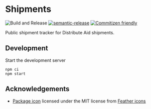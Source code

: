 # Shipments

![Build and Release](https://github.com/distributeaid/shipments/workflows/Build%20and%20Release/badge.svg?branch=saga)
[![semantic-release](https://img.shields.io/badge/%20%20%F0%9F%93%A6%F0%9F%9A%80-semantic--release-e10079.svg)](https://github.com/semantic-release/semantic-release)
[![Commitizen friendly](https://img.shields.io/badge/commitizen-friendly-brightgreen.svg)](http://commitizen.github.io/cz-cli/)

Public shipment tracker for Distribute Aid shipments.

## Development

Start the development server

    npm ci
    npm start

## Acknowledgements

- [Package icon](./web/package.svg) licensed under the MIT license from
  [Feather icons](https://github.com/feathericons/feather)
